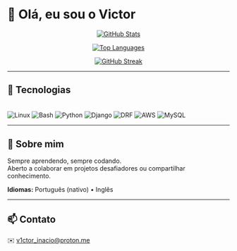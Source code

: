 # 👋 Olá, eu sou o Victor

<div align="center">

  <!-- Estatísticas do perfil -->
  [![GitHub Stats](https://github-readme-stats.vercel.app/api?username=vicct0r&show_icons=true&theme=dark)](https://github.com/vicct0r)

  <!-- Linguagens mais usadas -->
  [![Top Languages](https://github-readme-stats.vercel.app/api/top-langs/?username=vicct0r&layout=compact&theme=dark)](https://github.com/vicct0r)

  <!-- Streak / contribuições recentes -->
  [![GitHub Streak](https://github-readme-streak-stats.herokuapp.com/?user=vicct0r&theme=dark)](https://github.com/vicct0r)

</div>

---

## 🚀 Tecnologias

<div style="display: inline_block"><br/>
  <img align="center" alt="Linux" src="https://img.shields.io/badge/Linux-FCC624?style=for-the-badge&logo=linux&logoColor=black" />
  <img align="center" alt="Bash" src="https://img.shields.io/badge/Bash-4EAA25?style=for-the-badge&logo=gnu-bash&logoColor=white" />
  <img align="center" alt="Python" src="https://img.shields.io/badge/Python-3776AB?style=for-the-badge&logo=python&logoColor=white" />
  <img align="center" alt="Django" src="https://img.shields.io/badge/Django-092E20?style=for-the-badge&logo=django&logoColor=white" />
  <img align="center" alt="DRF" src="https://img.shields.io/badge/DRF-ff1709?style=for-the-badge&logo=django&logoColor=white" />
  <img align="center" alt="AWS" src="https://img.shields.io/badge/AWS-FF9900?style=for-the-badge&logo=amazonaws&logoColor=white" />
  <img align="center" alt="MySQL" src="https://img.shields.io/badge/MySQL-005C84?style=for-the-badge&logo=mysql&logoColor=white" />
</div>

---

## 📌 Sobre mim

Sempre aprendendo, sempre codando.  
Aberto a colaborar em projetos desafiadores ou compartilhar conhecimento.

**Idiomas:** Português (nativo) • Inglês

---

## 📫 Contato

✉️ [v1ctor_inacio@proton.me](mailto:v1ctor_inacio@proton.me)
